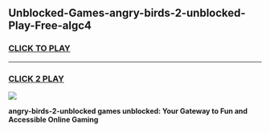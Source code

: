 
## Unblocked-Games-angry-birds-2-unblocked-Play-Free-algc4
<h3>
<a href="https://premium76.site?title=angry-birds-2-unblocked&ref=10A">CLICK TO PLAY</a></h3>
<hr>

<h3>
<a href="https://premium76.site?title=angry-birds-2-unblocked&ref=10A">CLICK 2 PLAY</a>
  
</h3>

<a href="https://premium76.site?title=angry-birds-2-unblocked&ref=10A"><img src="https://clearcache.store/games.png"></a>


**angry-birds-2-unblocked games unblocked: Your Gateway to Fun and Accessible Online Gaming**
